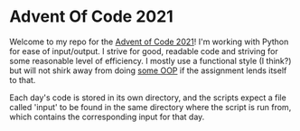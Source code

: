 # Advent Of Code 2021

Welcome to my repo for the [Advent of Code 2021](https://adventofcode.com/2021)!
I'm working with Python for ease of input/output. I strive for good, readable
code and striving for some reasonable level of efficiency. I mostly use a functional style (I think?) but will not shirk away from doing [some OOP](day6/board.py) if the
assignment lends itself to that.

Each day's code is stored in its own directory, and the scripts expect a file
called 'input' to be found in the same directory where the script is run from, which contains the corresponding input for that day.
